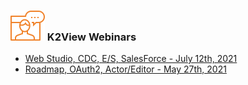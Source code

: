 ### ![](images/webinar_icon.png) K2View Webinars



<ul>
<li><a href="/community/webinars/webinar_20210712/20210712_Webinar_Agenda_And_Speakers.md">Web Studio, CDC, E/S, SalesForce - July 12th, 2021</a></li>
<li><a href="/community/webinars/webinar_20210527/20210712_Webinar_Agenda_And_Speakers.md">Roadmap, OAuth2, Actor/Editor -  May 27th, 2021</a></li>
</ul>


